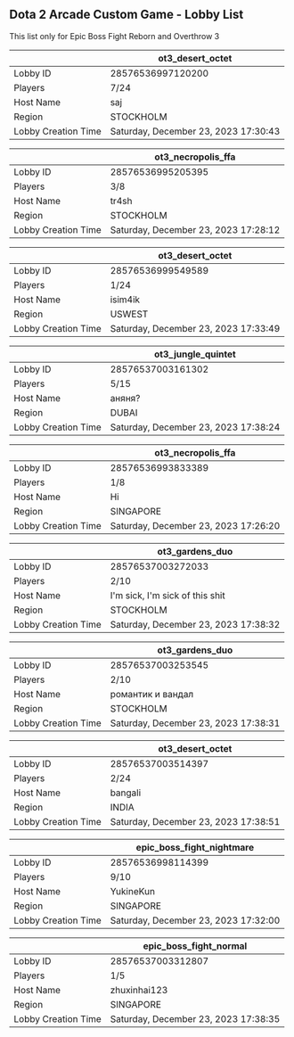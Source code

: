## Dota 2 Arcade Custom Game - Lobby List

This list only for Epic Boss Fight Reborn and Overthrow 3

|  | ot3_desert_octet |
| ------ | ------ |
| Lobby ID | 28576536997120200 |
| Players | 7/24 |
| Host Name | saj |
| Region | STOCKHOLM |
| Lobby Creation Time | Saturday, December 23, 2023 17:30:43 |


|  | ot3_necropolis_ffa |
| ------ | ------ |
| Lobby ID | 28576536995205395 |
| Players | 3/8 |
| Host Name | tr4sh |
| Region | STOCKHOLM |
| Lobby Creation Time | Saturday, December 23, 2023 17:28:12 |


|  | ot3_desert_octet |
| ------ | ------ |
| Lobby ID | 28576536999549589 |
| Players | 1/24 |
| Host Name | isim4ik |
| Region | USWEST |
| Lobby Creation Time | Saturday, December 23, 2023 17:33:49 |


|  | ot3_jungle_quintet |
| ------ | ------ |
| Lobby ID | 28576537003161302 |
| Players | 5/15 |
| Host Name | аняня? |
| Region | DUBAI |
| Lobby Creation Time | Saturday, December 23, 2023 17:38:24 |


|  | ot3_necropolis_ffa |
| ------ | ------ |
| Lobby ID | 28576536993833389 |
| Players | 1/8 |
| Host Name | Hi |
| Region | SINGAPORE |
| Lobby Creation Time | Saturday, December 23, 2023 17:26:20 |


|  | ot3_gardens_duo |
| ------ | ------ |
| Lobby ID | 28576537003272033 |
| Players | 2/10 |
| Host Name | I'm sick, I'm sick of this shіt |
| Region | STOCKHOLM |
| Lobby Creation Time | Saturday, December 23, 2023 17:38:32 |


|  | ot3_gardens_duo |
| ------ | ------ |
| Lobby ID | 28576537003253545 |
| Players | 2/10 |
| Host Name | романтик и вандал |
| Region | STOCKHOLM |
| Lobby Creation Time | Saturday, December 23, 2023 17:38:31 |


|  | ot3_desert_octet |
| ------ | ------ |
| Lobby ID | 28576537003514397 |
| Players | 2/24 |
| Host Name | bangali |
| Region | INDIA |
| Lobby Creation Time | Saturday, December 23, 2023 17:38:51 |


|  | epic_boss_fight_nightmare |
| ------ | ------ |
| Lobby ID | 28576536998114399 |
| Players | 9/10 |
| Host Name | YukineKun |
| Region | SINGAPORE |
| Lobby Creation Time | Saturday, December 23, 2023 17:32:00 |


|  | epic_boss_fight_normal |
| ------ | ------ |
| Lobby ID | 28576537003312807 |
| Players | 1/5 |
| Host Name | zhuxinhai123 |
| Region | SINGAPORE |
| Lobby Creation Time | Saturday, December 23, 2023 17:38:35 |


